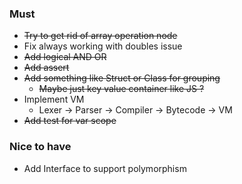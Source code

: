 ### Must
- ~~Try to get rid of array operation node~~
- Fix always working with doubles issue
- ~~Add logical AND OR~~
- ~~Add assert~~
- ~~Add something like Struct or Class for grouping~~
  - ~~Maybe just key value container like JS ?~~
- Implement VM
  - Lexer -> Parser -> Compiler -> Bytecode -> VM
- ~~Add test for var scope~~
  
### Nice to have
- Add Interface to support polymorphism
